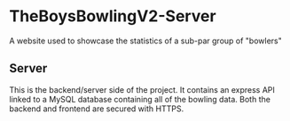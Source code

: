 # TheBoysBowlingV2-Server

A website used to showcase the statistics of a sub-par group of "bowlers"

## Server

This is the backend/server side of the project. It contains an express API linked to a MySQL database containing all of the bowling data. Both the backend and frontend are secured with HTTPS.
